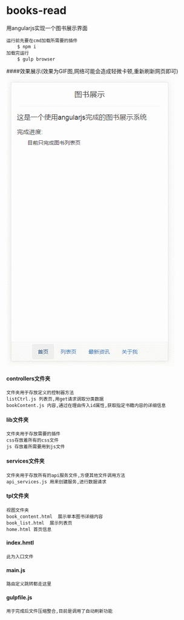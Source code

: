 # books-read
用angularjs实现一个图书展示界面

```
运行前先要在cmd加载所需要的插件
    $ npm i 
加载完运行
    $ gulp browser
```
####效果展示(效果为GIF图,网络可能会造成轻微卡顿,重新刷新网页即可)
![效果展示](https://raw.githubusercontent.com/Guanghsy2000/books-read/master/demo.gif)

#### controllers文件夹
```
文件夹用于存放定义的控制器方法
listCtrl.js 列表页,用get请求调取分类数据
bookContent.js 内容,通过在理由传入id属性,获取指定书籍内容的详细信息
```

#### lib文件夹
```
文件夹用于存放需要的插件
css存放着所有的css文件
js 存放着所需要用到js文件
```

#### services文件夹
```
文件夹用于存放所有的api服务文件,方便其他文件调用方法
api_services.js 用来创建服务,进行数据请求
```

#### tpl文件夹
```
视图文件夹
book_content.html  展示单本图书详细内容
book_list.html  展示列表页
home.html 首页信息
```

#### index.hmtl
```
此为入口文件
```

#### main.js
```
路由定义跳转都走这里
```

#### gulpfile.js
```
用于完成后文件压缩整合,目前是调用了自动刷新功能
```

